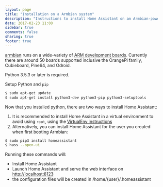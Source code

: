 ```yaml
---
layout: page
title: "Installation on a Armbian system"
description: "Instructions to install Home Assistant on an Armbian-powered systems."
date: 2017-02-23 11:00
sidebar: true
comments: false
sharing: true
footer: true
---
```


[armbian](https://www.armbian.com) runs on a wide-variety of [ARM development boards](https://www.armbian.com/download/). Currently there are around 50 boards supported inclusive the OrangePi family, Cubieboard, Pine64, and Odroid.

Python 3.5.3 or later is required.

Setup Python and `pip`

```bash
$ sudo apt-get update
$ sudo apt-get install python3-dev python3-pip python3-setuptools
```

Now that you installed python, there are two ways to install Home Assistant:
1. It is recommended to install Home Assistant in a virtual environment to avoid using `root`, using the [VirtualEnv instructions](/docs/installation/virtualenv/)
2. Alternatively, you can install Home Assistant for the user you created when first booting Armbian:
```bash
$ sudo pip3 install homeassistant
$ hass --open-ui
```
Running these commands will:

 - Install Home Assistant
 - Launch Home Assistant and serve the web interface on [http://localhost:8123](http://localhost:8123)
 - the configuration files will be created in /home/{user}/.homeassistant
 
 
